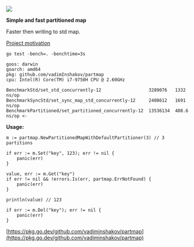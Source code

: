 ![](https://github.com/vadiminshakov/partmap/workflows/tests/badge.svg)

**Simple and fast partitioned map**

Faster then writing to std map.

[Project motivation](https://medium.com/stackademic/writing-a-partitioned-cache-using-go-map-x3-faster-than-the-standard-map-dbfe704fe4bf)

```
go test -bench=. -benchtime=3s

goos: darwin
goarch: amd64
pkg: github.com/vadimInshakov/partmap
cpu: Intel(R) Core(TM) i7-9750H CPU @ 2.60GHz

BenchmarkStd/set_std_concurrently-12                  3289076   1332 ns/op
BenchmarkSyncStd/set_sync_map_std_concurrently-12     2408612   1691 ns/op
BenchmarkPartitioned/set_partitioned_concurrently-12  13536134  408.6 ns/op <-
```

**Usage:**

```
m := partmap.NewPartitionedMapWithDefaultPartitioner(3) // 3 partitions

if err := m.Set("key", 123); err != nil {
    panic(err)
}

value, err := m.Get("key")
if err != nil && !errors.Is(err, partmap.ErrNotFound) {
    panic(err)
}

println(value) // 123

if err := m.Del("key"); err != nil {
    panic(err)
}
```

[https://pkg.go.dev/github.com/vadiminshakov/partmap](https://pkg.go.dev/github.com/vadiminshakov/partmap)
